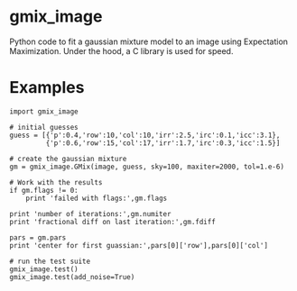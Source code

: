 gmix_image
==========

Python code to fit a gaussian mixture model to an image using Expectation
Maximization.  Under the hood, a C library is used for speed.

Examples
========

    import gmix_image

    # initial guesses
    guess = [{'p':0.4,'row':10,'col':10,'irr':2.5,'irc':0.1,'icc':3.1},
             {'p':0.6,'row':15,'col':17,'irr':1.7,'irc':0.3,'icc':1.5}]

    # create the gaussian mixture
    gm = gmix_image.GMix(image, guess, sky=100, maxiter=2000, tol=1.e-6)

    # Work with the results
    if gm.flags != 0:
        print 'failed with flags:',gm.flags

    print 'number of iterations:',gm.numiter
    print 'fractional diff on last iteration:',gm.fdiff

    pars = gm.pars
    print 'center for first guassian:',pars[0]['row'],pars[0]['col']

    # run the test suite
    gmix_image.test()
    gmix_image.test(add_noise=True)

